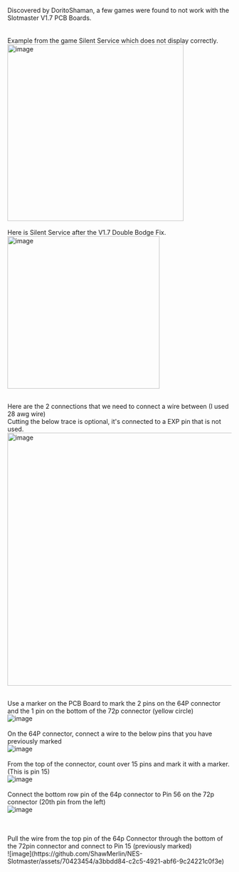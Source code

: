 Discovered by DoritoShaman, a few games were found to not work with the Slotmaster V1.7 PCB Boards. <BR>
<BR>
<BR>
Example from the game Silent Service which does not display correctly. <BR>
<img width="396" alt="image" src="https://github.com/ShawMerlin/NES-Slotmaster/assets/70423454/00dde251-ca20-4741-af7a-ce79c7584060">
<BR><BR>
Here is Silent Service after the V1.7 Double Bodge Fix.  <BR>
<img width="342" alt="image" src="https://github.com/ShawMerlin/NES-Slotmaster/assets/70423454/b0ccd1be-3c85-4643-b036-e9e0e59d876c">
<BR><BR>

Here are the 2 connections that we need to connect a wire between (I used 28 awg wire)<BR>
Cutting the below trace is optional, it's connected to a EXP pin that is not used. <BR>
<img width="567" alt="image" src="https://github.com/ShawMerlin/NES-Slotmaster/assets/70423454/c1494225-40b1-4c01-9177-1430a93417bd">
<BR><BR>

Use a marker on the PCB Board to mark the 2 pins on the 64P connector and the 1 pin on the bottom of the 72p connector (yellow circle)<BR>
![image](https://github.com/ShawMerlin/NES-Slotmaster/assets/70423454/b983a5ec-d267-4620-9a35-837ac32e1e5a)
<BR>
<BR>
On the 64P connector, connect a wire to the below pins that you have previously marked<BR>
![image](https://github.com/ShawMerlin/NES-Slotmaster/assets/70423454/c8e7fe8e-a295-44c2-a45e-876a1838634e)
<BR>
<BR>
From the top of the connector, count over 15 pins and mark it with a marker.  (This is pin 15)<BR>
![image](https://github.com/ShawMerlin/NES-Slotmaster/assets/70423454/6a0415b9-c29a-4bd8-a6cd-3f954c9b6d95)
<BR>
<BR>
Connect the bottom row pin of the 64p connector to Pin 56 on the 72p connector (20th pin from the left)<BR>
![image](https://github.com/ShawMerlin/NES-Slotmaster/assets/70423454/118122a3-7d14-4cbc-8141-e1ff69d72e02)

<BR>
<BR>
Pull the wire from the top pin of the 64p Connector through the bottom of the 72pin connector and connect to Pin 15 (previously marked)<br>
![image](https://github.com/ShawMerlin/NES-Slotmaster/assets/70423454/a3bbdd84-c2c5-4921-abf6-9c24221c0f3e)



